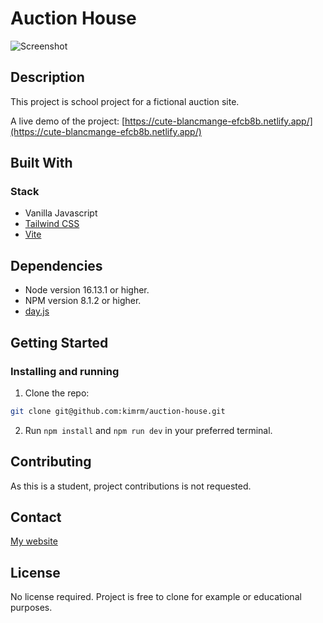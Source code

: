 # Auction House

![Screenshot](https://kimrm.github.io/auction-house/images/Skjermbilde%202024-06-09%20kl.%2015.45.17.png)

## Description

This project is school project for a fictional auction site.

A live demo of the project:
[https://cute-blancmange-efcb8b.netlify.app/](https://cute-blancmange-efcb8b.netlify.app/)

## Built With

### Stack

- Vanilla Javascript
- [Tailwind CSS](https://tailwindcss.com/)
- [Vite](https://vitejs.dev)

## Dependencies

- Node version 16.13.1 or higher.
- NPM version 8.1.2 or higher.
- [day.js](https://day.js.org)

## Getting Started

### Installing and running

1. Clone the repo:

```bash
git clone git@github.com:kimrm/auction-house.git
```

2. Run `npm install` and `npm run dev` in your preferred terminal.

## Contributing

As this is a student, project contributions is not requested.

## Contact

[My website](https://kimrune.dev)

## License

No license required. Project is free to clone for example or educational purposes.
